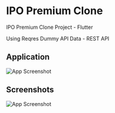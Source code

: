 
# IPO Premium Clone

IPO Premium Clone Project - Flutter 

Using Reqres Dummy API Data - REST API


## Application

![App Screenshot](https://i.ibb.co/dbw4tmg/20240831-104646.jpg)


## Screenshots

![App Screenshot](https://i.ibb.co/hDtKTCX/20240831-110457.jpg)
